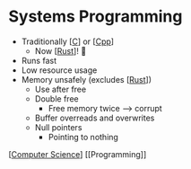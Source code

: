 # Systems Programming

- Traditionally [[C]] or [[Cpp]]
  - Now [[Rust]]! 🦀
- Runs fast
- Low resource usage
- Memory unsafely (excludes [[Rust]])
  - Use after free
  - Double free
    - Free memory twice --> corrupt
  - Buffer overreads and overwrites
  - Null pointers
    - Pointing to nothing

[[Computer Science]] [[Programming]]

[//begin]: # "Autogenerated link references for markdown compatibility"
[C]: c "C"
[Cpp]: cpp "C++"
[Rust]: rust "Rust"
[Computer Science]: computer-science "Computer Science"
[//end]: # "Autogenerated link references"